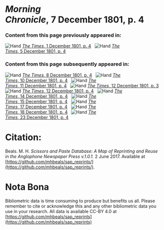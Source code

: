 # *Morning Chronicle*, 7 December 1801, p. 4  
  
### Content from this page previously appeared in:  
![Hand](http://scissorsandpaste.net/wp-content/uploads/2017/06/smallhandpointer.png) [*The Times*, 1 December 1801, p. 4](https://mhbeals.github.io/sap_html/The-Times/The-Times-1-December-1801-p-4)  
![Hand](http://scissorsandpaste.net/wp-content/uploads/2017/06/smallhandpointer.png) [*The Times*, 5 December 1801, p. 4](https://mhbeals.github.io/sap_html/The-Times/The-Times-5-December-1801-p-4)  
  
### Content from this page subsequently appeared in:  
![Hand](http://scissorsandpaste.net/wp-content/uploads/2017/06/smallhandpointer.png) [*The Times*, 8 December 1801, p. 4](https://mhbeals.github.io/sap_html/The-Times/The-Times-8-December-1801-p-4)  
![Hand](http://scissorsandpaste.net/wp-content/uploads/2017/06/smallhandpointer.png) [*The Times*, 10 December 1801, p. 4](https://mhbeals.github.io/sap_html/The-Times/The-Times-10-December-1801-p-4)  
![Hand](http://scissorsandpaste.net/wp-content/uploads/2017/06/smallhandpointer.png) [*The Times*, 11 December 1801, p. 4](https://mhbeals.github.io/sap_html/The-Times/The-Times-11-December-1801-p-4)  
![Hand](http://scissorsandpaste.net/wp-content/uploads/2017/06/smallhandpointer.png) [*The Times*, 12 December 1801, p. 3](https://mhbeals.github.io/sap_html/The-Times/The-Times-12-December-1801-p-3)  
![Hand](http://scissorsandpaste.net/wp-content/uploads/2017/06/smallhandpointer.png) [*The Times*, 12 December 1801, p. 4](https://mhbeals.github.io/sap_html/The-Times/The-Times-12-December-1801-p-4)  
![Hand](http://scissorsandpaste.net/wp-content/uploads/2017/06/smallhandpointer.png) [*The Times*, 14 December 1801, p. 4](https://mhbeals.github.io/sap_html/The-Times/The-Times-14-December-1801-p-4)  
![Hand](http://scissorsandpaste.net/wp-content/uploads/2017/06/smallhandpointer.png) [*The Times*, 15 December 1801, p. 4](https://mhbeals.github.io/sap_html/The-Times/The-Times-15-December-1801-p-4)  
![Hand](http://scissorsandpaste.net/wp-content/uploads/2017/06/smallhandpointer.png) [*The Times*, 17 December 1801, p. 4](https://mhbeals.github.io/sap_html/The-Times/The-Times-17-December-1801-p-4)  
![Hand](http://scissorsandpaste.net/wp-content/uploads/2017/06/smallhandpointer.png) [*The Times*, 18 December 1801, p. 4](https://mhbeals.github.io/sap_html/The-Times/The-Times-18-December-1801-p-4)  
![Hand](http://scissorsandpaste.net/wp-content/uploads/2017/06/smallhandpointer.png) [*The Times*, 23 December 1801, p. 4](https://mhbeals.github.io/sap_html/The-Times/The-Times-23-December-1801-p-4)  


# Citation: 

Beals. M. H. *Scissors and Paste Database: A Map of Reprinting and Reuse in the Anglophone Newspaper Press v.1.0.1.* 2 June 2017. Available at [https://github.com/mhbeals/sap_reprints/](https://github.com/mhbeals/sap_reprints/). 

# Nota Bona

Bibliometric data is time consuming to produce but benefits us all. Please remember to cite or acknowledge this and any other bibliometric data you use in your research. All data is available CC-BY 4.0 at [https://github.com/mhbeals/sap_reprints](https://github.com/mhbeals/sap_reprints)